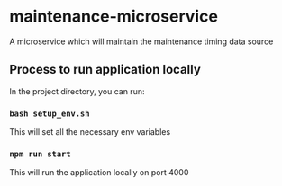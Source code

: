 # maintenance-microservice
A microservice which will maintain the maintenance timing data source

## Process to run application locally

In the project directory, you can run:

### `bash setup_env.sh`

This will set all the necessary env variables

### `npm run start`

This will run the application locally on port 4000